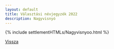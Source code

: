 ```yaml
---
layout: default
title: Választási névjegyzék 2022
description: Nagyvisnyó
---
```


{% include settlementHTMLs/Nagyvisnyoo.html %}

[Vissza](./)